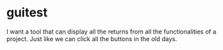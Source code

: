 # guitest

I want a tool that can display all the returns from all the functionalities of a project. Just like we can click all the buttons in the old days.
